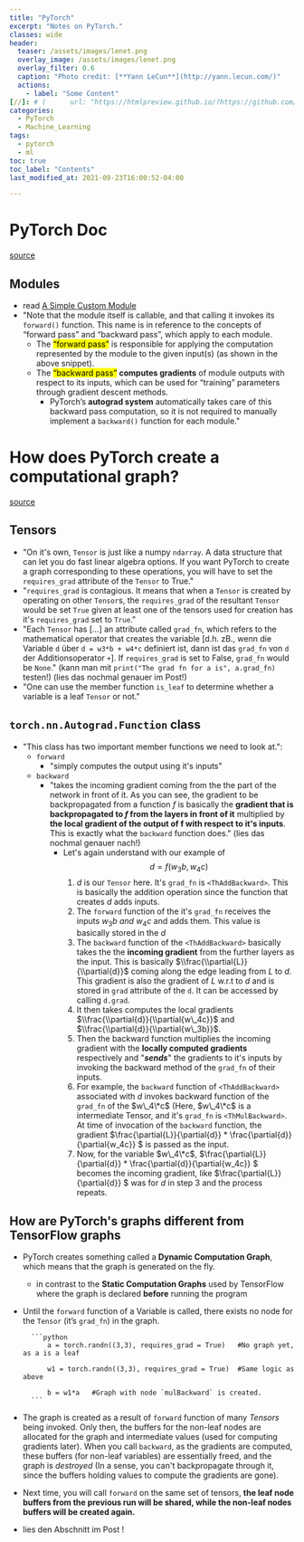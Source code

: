 ```yaml
---
title: "PyTorch"
excerpt: "Notes on PyTorch."
classes: wide
header:
  teaser: /assets/images/lenet.png
  overlay_image: /assets/images/lenet.png
  overlay_filter: 0.6
  caption: "Photo credit: [**Yann LeCun**](http://yann.lecun.com/)"
  actions:
    - label: "Some Content"
[//]: # (      url: "https://htmlpreview.github.io/?https://github.com/pharath/home/blob/master/_posts_html/2021-09-23-Databases.html")
categories:
  - PyTorch
  - Machine_Learning
tags:
  - pytorch
  - ml
toc: true
toc_label: "Contents"
last_modified_at: 2021-09-23T16:00:52-04:00

---
```


# PyTorch Doc

[source](https://pytorch.org/docs/stable/notes/modules.html)

## Modules

- read [A Simple Custom Module](https://pytorch.org/docs/stable/notes/modules.html#a-simple-custom-module)
- "Note that the module itself is callable, and that calling it invokes its `forward()` function. This name is in reference to the concepts of “forward pass” and “backward pass”, which apply to each module. 
	- The <mark>“forward pass”</mark> is responsible for applying the computation represented by the module to the given input(s) (as shown in the above snippet). 
	- The <mark>“backward pass”</mark> **computes gradients** of module outputs with respect to its inputs, which can be used for “training” parameters through gradient descent methods. 
        - PyTorch’s **autograd system** automatically takes care of this backward pass computation, so it is not required to manually implement a `backward()` function for each module."

# How does PyTorch create a computational graph? 

[source](https://blog.paperspace.com/pytorch-101-understanding-graphs-and-automatic-differentiation/)

## Tensors

- "On it's own, `Tensor` is just like a numpy `ndarray`. A data structure that can let you do fast linear algebra options. If you want PyTorch to create a graph corresponding to these operations, you will have to set the `requires_grad` attribute of the `Tensor` to True."
- "`requires_grad` is contagious. It means that when a `Tensor` is created by operating on other `Tensor`s, the `requires_grad` of the resultant `Tensor` would be set `True` given at least one of the tensors used for creation has it's `requires_grad` set to `True`."
- "Each `Tensor` has [...] an attribute called `grad_fn`, which refers to the mathematical operator that creates the variable [d.h. zB., wenn die Variable `d` über `d = w3*b + w4*c` definiert ist, dann ist das `grad_fn` von `d` der Additionsoperator `+`]. If `requires_grad` is set to False, `grad_fn` would be `None`." (kann man mit `print("The grad fn for a is", a.grad_fn)` testen!) (lies das nochmal genauer im Post!)
- "One can use the member function `is_leaf` to determine whether a variable is a leaf `Tensor` or not."

## `torch.nn.Autograd.Function` class

- "This class has two important member functions we need to look at.":
	- `forward`
		- "simply computes the output using it's inputs"
	- `backward`
		- "takes the incoming gradient coming from the the part of the network in front of it. As you can see, the gradient to be backpropagated from a function $f$ is basically the **gradient that is backpropagated to $f$ from the layers in front of it** multiplied by **the local gradient of the output of f with respect to it's inputs**. This is exactly what the `backward` function does." (lies das nochmal genauer nach!)
			- Let's again understand with our example of $$ d = f(w_3b , w_4c) $$
				1.  _d_ is our `Tensor` here. It's `grad_fn`  is `<ThAddBackward>`_._ This is basically the addition operation since the function that creates _d_ adds inputs.
				2.  The `forward` function of the it's `grad_fn`  receives the inputs $w_3b$ _and_ $w_4c$ and adds them. This value is basically stored in the _d_
				3.  The `backward` function of the `<ThAddBackward>`  basically takes the the **incoming gradient** from the further layers as the input. This is basically $\\frac{\\partial{L}}{\\partial{d}}$ coming along the edge leading from _L_ to _d._ This gradient is also the gradient of _L_ w.r.t to _d_ and is stored in `grad`  attribute of the `d`. It can be accessed by calling `d.grad`_._
				4.  It then takes computes the local gradients $\\frac{\\partial{d}}{\\partial{w\_4c}}$ and $\\frac{\\partial{d}}{\\partial{w\_3b}}$.
				5.  Then the backward function multiplies the incoming gradient with the **locally computed gradients** respectively and "_**sends**_" the gradients to it's inputs by invoking the backward method of the `grad_fn` of their inputs.
				6.  For example, the `backward` function of  `<ThAddBackward>`  associated with _d_ invokes backward function of the `grad_fn` of the $w\_4\*c$ (Here, $w\_4\*c$ is a intermediate Tensor, and it's `grad_fn` is `<ThMulBackward>`. At time of invocation of the `backward` function, the gradient $\\frac{\\partial{L}}{\\partial{d}} * \\frac{\\partial{d}}{\\partial{w_4c}} $ is passed as the input.
				7.  Now, for the variable $w\_4\*c$, $\\frac{\\partial{L}}{\\partial{d}} \* \\frac{\\partial{d}}{\\partial{w\_4c}} $ becomes the incoming gradient, like $\\frac{\\partial{L}}{\\partial{d}} $ was for $d$ in step 3 and the process repeats.

## How are PyTorch's graphs different from TensorFlow graphs

- PyTorch creates something called a **Dynamic Computation Graph**, which means that the graph is generated on the fly.
	- in contrast to the **Static Computation Graphs** used by TensorFlow where the graph is declared **before** running the program
- Until the `forward` function of a Variable is called, there exists no node for the `Tensor` (it’s `grad_fn`) in the graph.

        ```python
            a = torch.randn((3,3), requires_grad = True)   #No graph yet, as a is a leaf
            
            w1 = torch.randn((3,3), requires_grad = True)  #Same logic as above
            
            b = w1*a   #Graph with node `mulBackward` is created.
        ```    

- The graph is created as a result of `forward` function of many _Tensors_ being invoked. Only then, the buffers for the non-leaf nodes are allocated for the graph and intermediate values (used for computing gradients later). When you call `backward`, as the gradients are computed, these buffers (for non-leaf variables) are essentially freed, and the graph is _destroyed_ (In a sense, you can\'t backpropagate through it, since the buffers holding values to compute the gradients are gone).

- Next time, you will call `forward` on the same set of tensors, **the leaf node buffers from the previous run will be shared, while the non-leaf nodes buffers will be created again.**

- lies den Abschnitt im Post !

